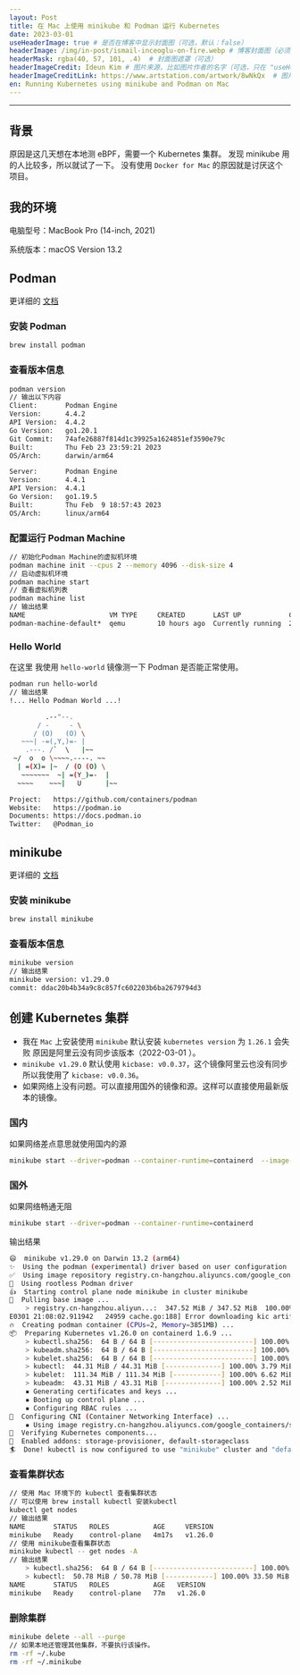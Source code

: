 ```yaml
---
layout: Post
title: 在 Mac 上使用 minikube 和 Podman 运行 Kubernetes
date: 2023-03-01
useHeaderImage: true # 是否在博客中显示封面图（可选，默认：false）
headerImage: /img/in-post/ismail-inceoglu-on-fire.webp # 博客封面图（必须，即使上一项选了 false，因为图片也需要在首页显示）
headerMask: rgba(40, 57, 101, .4)  # 封面图遮罩（可选）
headerImageCredit: Ideun Kim # 图片来源，比如图片作者的名字（可选，只在 "useHeaderImage: true" 时有效）
headerImageCreditLink: https://www.artstation.com/artwork/8wNkQx  # 图片来源的链接（可选，只在 "useHeaderImage: true" 时有效）
en: Running Kubernetes using minikube and Podman on Mac
---
```


---

## 背景

原因是这几天想在本地测 eBPF，需要一个 Kubernetes 集群。
发现 minikube 用的人比较多，所以就试了一下。
没有使用 `Docker for Mac` 的原因就是讨厌这个项目。

## 我的环境

电脑型号：MacBook Pro (14-inch, 2021)

系统版本：macOS Version 13.2

## Podman

更详细的 [文档](https://podman.io/)

### 安装 Podman

```bash
brew install podman
```

### 查看版本信息

```bash
podman version
// 输出以下内容
Client:       Podman Engine
Version:      4.4.2
API Version:  4.4.2
Go Version:   go1.20.1
Git Commit:   74afe26887f814d1c39925a1624851ef3590e79c
Built:        Thu Feb 23 23:59:21 2023
OS/Arch:      darwin/arm64

Server:       Podman Engine
Version:      4.4.1
API Version:  4.4.1
Go Version:   go1.19.5
Built:        Thu Feb  9 18:57:43 2023
OS/Arch:      linux/arm64
```

### 配置运行 Podman Machine

```bash
// 初始化Podman Machine的虚拟机环境
podman machine init --cpus 2 --memory 4096 --disk-size 4
// 启动虚拟机环境
podman machine start
// 查看虚拟机列表
podman machine list
// 输出结果
NAME                     VM TYPE     CREATED       LAST UP            CPUS        MEMORY      DISK SIZE
podman-machine-default*  qemu        10 hours ago  Currently running  2           4.295GB     42.95GB
```

### Hello World

在这里 我使用 `hello-world` 镜像测一下 Podman 是否能正常使用。

```bash
podman run hello-world
// 输出结果
!... Hello Podman World ...!

         .--"--.
       / -     - \
      / (O)   (O) \
   ~~~| -=(,Y,)=- |
    .---. /`  \   |~~
 ~/  o  o \~~~~.----. ~~
  | =(X)= |~  / (O (O) \
   ~~~~~~~  ~| =(Y_)=-  |
  ~~~~    ~~~|   U      |~~

Project:   https://github.com/containers/podman
Website:   https://podman.io
Documents: https://docs.podman.io
Twitter:   @Podman_io
```

## minikube

更详细的 [文档](https://minikube.sigs.k8s.io/docs/)

### 安装 minikube

```bash
brew install minikube
```

### 查看版本信息

```bash
minikube version
// 输出结果
minikube version: v1.29.0
commit: ddac20b4b34a9c8c857fc602203b6ba2679794d3
```

## 创建 Kubernetes 集群

- 我在 `Mac` 上安装使用 `minikube` 默认安装 `kubernetes version` 为 `1.26.1` 会失败 原因是阿里云没有同步该版本（2022-03-01 ）。
- `minikube v1.29.0` 默认使用 `kicbase: v0.0.37`，这个镜像阿里云也没有同步 所以我使用了 `kicbase: v0.0.36`。
- 如果网络上没有问题。可以直接用国外的镜像和源。这样可以直接使用最新版本的镜像。

### 国内

如果网络差点意思就使用国内的源

```bash
minikube start --driver=podman --container-runtime=containerd  --image-mirror-country=cn --kubernetes-version=1.26.0 --base-image=registry.cn-hangzhou.aliyuncs.com/google_containers/kicbase:v0.0.36
```

### 国外

如果网络畅通无阻

```bash
minikube start --driver=podman --container-runtime=containerd
```

输出结果

```bash
😄  minikube v1.29.0 on Darwin 13.2 (arm64)
✨  Using the podman (experimental) driver based on user configuration
✅  Using image repository registry.cn-hangzhou.aliyuncs.com/google_containers
📌  Using rootless Podman driver
👍  Starting control plane node minikube in cluster minikube
🚜  Pulling base image ...
    > registry.cn-hangzhou.aliyun...:  347.52 MiB / 347.52 MiB  100.00% 4.64 Mi
E0301 21:08:02.911942   24959 cache.go:188] Error downloading kic artifacts:  not yet implemented, see issue #8426
🔥  Creating podman container (CPUs=2, Memory=3851MB) ...
📦  Preparing Kubernetes v1.26.0 on containerd 1.6.9 ...
    > kubectl.sha256:  64 B / 64 B [-------------------------] 100.00% ? p/s 0s
    > kubeadm.sha256:  64 B / 64 B [-------------------------] 100.00% ? p/s 0s
    > kubelet.sha256:  64 B / 64 B [-------------------------] 100.00% ? p/s 0s
    > kubectl:  44.31 MiB / 44.31 MiB [--------------] 100.00% 3.79 MiB p/s 12s
    > kubelet:  111.34 MiB / 111.34 MiB [------------] 100.00% 6.62 MiB p/s 17s
    > kubeadm:  43.31 MiB / 43.31 MiB [--------------] 100.00% 2.52 MiB p/s 17s
    ▪ Generating certificates and keys ...
    ▪ Booting up control plane ...
    ▪ Configuring RBAC rules ...
🔗  Configuring CNI (Container Networking Interface) ...
    ▪ Using image registry.cn-hangzhou.aliyuncs.com/google_containers/storage-provisioner:v5
🔎  Verifying Kubernetes components...
🌟  Enabled addons: storage-provisioner, default-storageclass
🏄  Done! kubectl is now configured to use "minikube" cluster and "default" namespace by default
```

### 查看集群状态

```bash
// 使用 Mac 环境下的 kubectl 查看集群状态
// 可以使用 brew install kubectl 安装kubectl
kubectl get nodes
// 输出结果
NAME       STATUS   ROLES           AGE     VERSION
minikube   Ready    control-plane   4m17s   v1.26.0
// 使用 minikube查看集群状态
minikube kubectl -- get nodes -A
// 输出结果
    > kubectl.sha256:  64 B / 64 B [-------------------------] 100.00% ? p/s 0s
    > kubectl:  50.78 MiB / 50.78 MiB [------------] 100.00% 33.50 MiB p/s 1.7s
NAME       STATUS   ROLES           AGE   VERSION
minikube   Ready    control-plane   77m   v1.26.0
```

### 删除集群

```bash
minikube delete --all --purge
// 如果本地还管理其他集群，不要执行该操作。
rm -rf ~/.kube
rm -rf ~/.minikube
```
